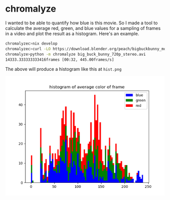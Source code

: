 # chromalyze
I wanted to be able to quantify how blue is this movie. So I made a tool to
calculate the average red, green, and blue values for a sampling of frames in a
video and plot the result as a histogram. Here's an example.

```bash
chromalyzec>nix develop
chromalyzec>curl -LO https://download.blender.org/peach/bigbuckbunny_movies/big_buck_bunny_720p_stereo.avi
chromalyze>python -m chromalyze big_buck_bunny_720p_stereo.avi
14333.333333333416frames [00:32, 445.00frames/s]
```

The above will produce a histogram like this at `hist.png`

![hist.png](hist.png)
